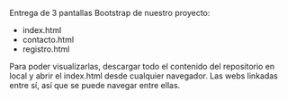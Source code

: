 Entrega de 3 pantallas Bootstrap de nuestro proyecto:

- index.html
- contacto.html
- registro.html

Para poder visualizarlas, descargar todo el contenido del repositorio en local y abrir el index.html desde cualquier navegador. Las webs linkadas entre sí, así que se puede navegar entre ellas.








